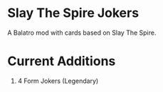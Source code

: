 # Slay The Spire Jokers
A Balatro mod with cards based on Slay The Spire.
# Current Additions
1. 4 Form Jokers (Legendary)

